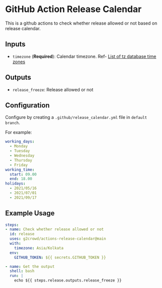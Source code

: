 # GitHub Action Release Calendar #

This is a github actions to check whether release allowed or not based on release calendar.


## Inputs ##

* `timezone` (**Required**): Calendar timezone. Ref- [List of tz database time zones](https://en.wikipedia.org/wiki/List_of_tz_database_time_zones#List)

## Outputs ##

* `release_freeze`: Release allowed or not

## Configuration ##

Configure by creating a `.github/release_calendar.yml` file in `default branch`.

For example:

```yml
working_days:
  - Monday
  - Tuesday
  - Wednesday
  - Thursday
  - Friday
working_time:
  start: 09.00
  end: 18.00
holidays:
  - 2021/05/16
  - 2021/07/01
  - 2021/09/17
```

## Example Usage ##

```yaml
steps:
- name: Check whether release allowed or not
  id: release
  uses: g2crowd/actions-release-calendar@main
  with:
    timezone: Asia/Kolkata
  env:
    GITHUB_TOKEN: ${{ secrets.GITHUB_TOKEN }}

- name: Get the output
  shell: bash
  run: |
    echo ${{ steps.release.outputs.release_freeze }}
```
